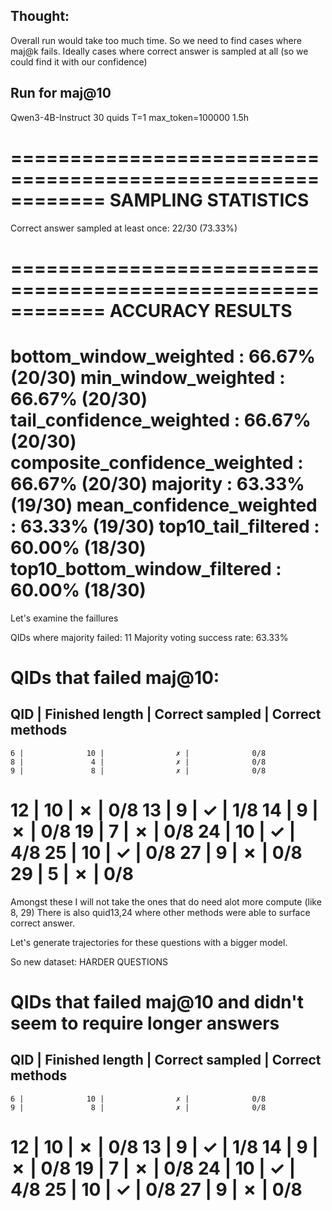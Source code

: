## Thought:
Overall run would take too much time. 
So we need to find cases where maj@k fails. Ideally cases where correct answer is sampled at all (so we could find it with our confidence)

## Run for maj@10 
Qwen3-4B-Instruct 
30 quids
T=1
max_token=100000
1.5h

============================================================
SAMPLING STATISTICS
============================================================
Correct answer sampled at least once: 22/30 (73.33%)

============================================================
ACCURACY RESULTS
============================================================
bottom_window_weighted                       : 66.67% (20/30)
min_window_weighted                          : 66.67% (20/30)
tail_confidence_weighted                     : 66.67% (20/30)
composite_confidence_weighted                : 66.67% (20/30)
majority                                     : 63.33% (19/30)
mean_confidence_weighted                     : 63.33% (19/30)
top10_tail_filtered                          : 60.00% (18/30)
top10_bottom_window_filtered                 : 60.00% (18/30)
============================================================

Let's examine the faillures

QIDs where majority failed:    11
Majority voting success rate:  63.33%

QIDs that failed maj@10:
============================================================
  QID | Finished length |  Correct sampled |  Correct methods
------------------------------------------------------------
    6 |              10 |                ✗ |              0/8
    8 |               4 |                ✗ |              0/8
    9 |               8 |                ✗ |              0/8
   12 |              10 |                ✗ |              0/8
   13 |               9 |                ✓ |              1/8
   14 |               9 |                ✗ |              0/8
   19 |               7 |                ✗ |              0/8
   24 |              10 |                ✓ |              4/8
   25 |              10 |                ✓ |              0/8
   27 |               9 |                ✗ |              0/8
   29 |               5 |                ✗ |              0/8
============================================================

Amongst these I will not take the ones that do need alot more compute (like 8, 29)
There is also quid13,24 where other methods were able to surface correct answer.

Let's generate trajectories for these questions with a bigger model.

So new dataset: HARDER QUESTIONS

QIDs that failed maj@10 and didn't seem to require longer answers
============================================================
  QID | Finished length |  Correct sampled |  Correct methods
------------------------------------------------------------
    6 |              10 |                ✗ |              0/8
    9 |               8 |                ✗ |              0/8
   12 |              10 |                ✗ |              0/8
   13 |               9 |                ✓ |              1/8
   14 |               9 |                ✗ |              0/8
   19 |               7 |                ✗ |              0/8
   24 |              10 |                ✓ |              4/8
   25 |              10 |                ✓ |              0/8
   27 |               9 |                ✗ |              0/8
============================================================

